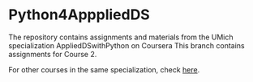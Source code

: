 # Python4ApppliedDS
The  repository contains assignments and materials from the UMich specialization AppliedDSwithPython on Coursera
This branch contains assignments for Course 2.

For other courses in the same specialization, check [here](https://github.com/TLI2958/Python4ApppliedDS).
